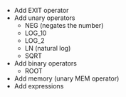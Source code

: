 - Add EXIT operator
- Add unary operators
    - NEG (negates the number)
    - LOG_10
    - LOG_2
    - LN (natural log)
    - SQRT
- Add binary operators
    - ROOT
- Add memory (unary MEM operator)
- Add expressions
